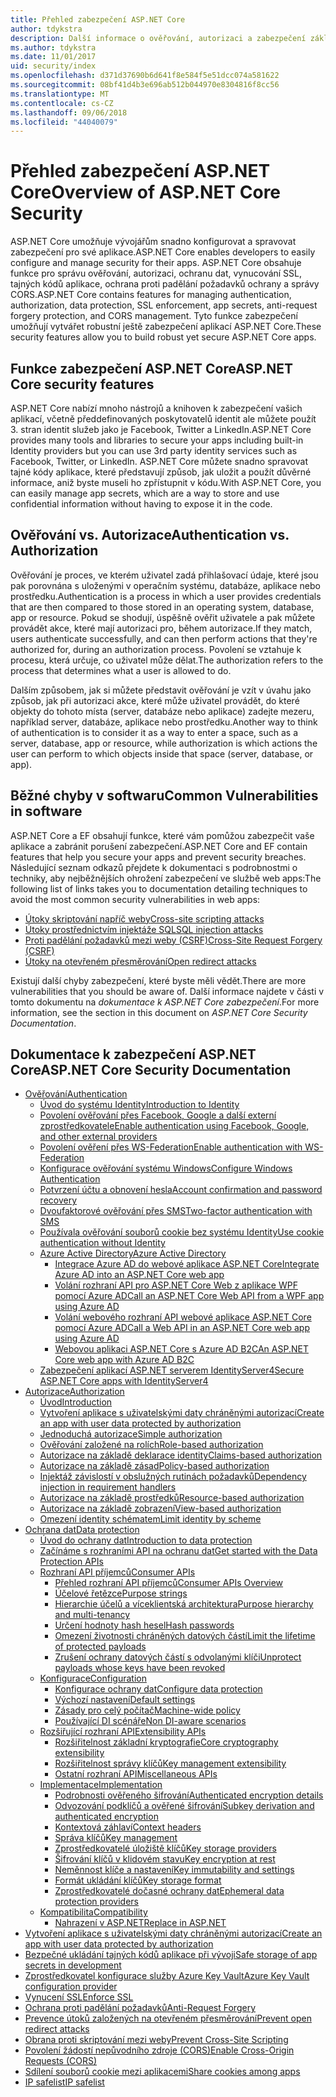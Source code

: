 ```yaml
---
title: Přehled zabezpečení ASP.NET Core
author: tdykstra
description: Další informace o ověřování, autorizaci a zabezpečení základy v ASP.NET Core.
ms.author: tdykstra
ms.date: 11/01/2017
uid: security/index
ms.openlocfilehash: d371d37690b6d641f8e584f5e51dcc074a581622
ms.sourcegitcommit: 08bf41d4b3e696ab512b044970e8304816f8cc56
ms.translationtype: MT
ms.contentlocale: cs-CZ
ms.lasthandoff: 09/06/2018
ms.locfileid: "44040079"
---
```

# <a name="overview-of-aspnet-core-security"></a><span data-ttu-id="bafd3-103">Přehled zabezpečení ASP.NET Core</span><span class="sxs-lookup"><span data-stu-id="bafd3-103">Overview of ASP.NET Core Security</span></span>

<span data-ttu-id="bafd3-104">ASP.NET Core umožňuje vývojářům snadno konfigurovat a spravovat zabezpečení pro své aplikace.</span><span class="sxs-lookup"><span data-stu-id="bafd3-104">ASP.NET Core enables developers to easily configure and manage security for their apps.</span></span> <span data-ttu-id="bafd3-105">ASP.NET Core obsahuje funkce pro správu ověřování, autorizaci, ochranu dat, vynucování SSL, tajných kódů aplikace, ochrana proti padělání požadavků ochrany a správy CORS.</span><span class="sxs-lookup"><span data-stu-id="bafd3-105">ASP.NET Core contains features for managing authentication, authorization, data protection, SSL enforcement, app secrets, anti-request forgery protection, and CORS management.</span></span> <span data-ttu-id="bafd3-106">Tyto funkce zabezpečení umožňují vytvářet robustní ještě zabezpečení aplikací ASP.NET Core.</span><span class="sxs-lookup"><span data-stu-id="bafd3-106">These security features allow you to build robust yet secure ASP.NET Core apps.</span></span>

## <a name="aspnet-core-security-features"></a><span data-ttu-id="bafd3-107">Funkce zabezpečení ASP.NET Core</span><span class="sxs-lookup"><span data-stu-id="bafd3-107">ASP.NET Core security features</span></span>

<span data-ttu-id="bafd3-108">ASP.NET Core nabízí mnoho nástrojů a knihoven k zabezpečení vašich aplikací, včetně předdefinovaných poskytovatelů identit ale můžete použít 3. stran identit služeb jako je Facebook, Twitter a LinkedIn.</span><span class="sxs-lookup"><span data-stu-id="bafd3-108">ASP.NET Core provides many tools and libraries to secure your apps including built-in Identity providers but you can use 3rd party identity services such as Facebook, Twitter, or LinkedIn.</span></span> <span data-ttu-id="bafd3-109">ASP.NET Core můžete snadno spravovat tajné kódy aplikace, které představují způsob, jak uložit a použít důvěrné informace, aniž byste museli ho zpřístupnit v kódu.</span><span class="sxs-lookup"><span data-stu-id="bafd3-109">With ASP.NET Core, you can easily manage app secrets, which are a way to store and use confidential information without having to expose it in the code.</span></span>

## <a name="authentication-vs-authorization"></a><span data-ttu-id="bafd3-110">Ověřování vs. Autorizace</span><span class="sxs-lookup"><span data-stu-id="bafd3-110">Authentication vs. Authorization</span></span>

<span data-ttu-id="bafd3-111">Ověřování je proces, ve kterém uživatel zadá přihlašovací údaje, které jsou pak porovnána s uloženými v operačním systému, databáze, aplikace nebo prostředku.</span><span class="sxs-lookup"><span data-stu-id="bafd3-111">Authentication is a process in which a user provides credentials that are then compared to those stored in an operating system, database, app or resource.</span></span> <span data-ttu-id="bafd3-112">Pokud se shodují, úspěšně ověřit uživatele a pak můžete provádět akce, které mají autorizaci pro, během autorizace.</span><span class="sxs-lookup"><span data-stu-id="bafd3-112">If they match, users authenticate successfully, and can then perform actions that they're authorized for, during an authorization process.</span></span> <span data-ttu-id="bafd3-113">Povolení se vztahuje k procesu, která určuje, co uživatel může dělat.</span><span class="sxs-lookup"><span data-stu-id="bafd3-113">The authorization refers to the process that determines what a user is allowed to do.</span></span>

<span data-ttu-id="bafd3-114">Dalším způsobem, jak si můžete představit ověřování je vzít v úvahu jako způsob, jak při autorizaci akce, které může uživatel provádět, do které objekty do tohoto místa (server, databáze nebo aplikace) zadejte mezeru, například server, databáze, aplikace nebo prostředku.</span><span class="sxs-lookup"><span data-stu-id="bafd3-114">Another way to think of authentication is to consider it as a way to enter a space, such as a server, database, app or resource, while authorization is which actions the user can perform to which objects inside that space (server, database, or app).</span></span>

## <a name="common-vulnerabilities-in-software"></a><span data-ttu-id="bafd3-115">Běžné chyby v softwaru</span><span class="sxs-lookup"><span data-stu-id="bafd3-115">Common Vulnerabilities in software</span></span>

<span data-ttu-id="bafd3-116">ASP.NET Core a EF obsahují funkce, které vám pomůžou zabezpečit vaše aplikace a zabránit porušení zabezpečení.</span><span class="sxs-lookup"><span data-stu-id="bafd3-116">ASP.NET Core and EF contain features that help you secure your apps and prevent security breaches.</span></span> <span data-ttu-id="bafd3-117">Následující seznam odkazů přejdete k dokumentaci s podrobnostmi o techniky, aby nejběžnějších ohrožení zabezpečení ve službě web apps:</span><span class="sxs-lookup"><span data-stu-id="bafd3-117">The following list of links takes you to documentation detailing techniques to avoid the most common security vulnerabilities in web apps:</span></span>

* [<span data-ttu-id="bafd3-118">Útoky skriptování napříč weby</span><span class="sxs-lookup"><span data-stu-id="bafd3-118">Cross-site scripting attacks</span></span>](xref:security/cross-site-scripting)
* [<span data-ttu-id="bafd3-119">Útoky prostřednictvím injektáže SQL</span><span class="sxs-lookup"><span data-stu-id="bafd3-119">SQL injection attacks</span></span>](https://docs.microsoft.com/ef/core/querying/raw-sql)
* [<span data-ttu-id="bafd3-120">Proti padělání požadavků mezi weby (CSRF)</span><span class="sxs-lookup"><span data-stu-id="bafd3-120">Cross-Site Request Forgery (CSRF)</span></span>](xref:security/anti-request-forgery)
* [<span data-ttu-id="bafd3-121">Útoky na otevřeném přesměrování</span><span class="sxs-lookup"><span data-stu-id="bafd3-121">Open redirect attacks</span></span>](xref:security/preventing-open-redirects)

<span data-ttu-id="bafd3-122">Existují další chyby zabezpečení, které byste měli vědět.</span><span class="sxs-lookup"><span data-stu-id="bafd3-122">There are more vulnerabilities that you should be aware of.</span></span> <span data-ttu-id="bafd3-123">Další informace najdete v části v tomto dokumentu na *dokumentace k ASP.NET Core zabezpečení*.</span><span class="sxs-lookup"><span data-stu-id="bafd3-123">For more information, see the section in this document on *ASP.NET Core Security Documentation*.</span></span>

## <a name="aspnet-core-security-documentation"></a><span data-ttu-id="bafd3-124">Dokumentace k zabezpečení ASP.NET Core</span><span class="sxs-lookup"><span data-stu-id="bafd3-124">ASP.NET Core Security Documentation</span></span>

*   [<span data-ttu-id="bafd3-125">Ověřování</span><span class="sxs-lookup"><span data-stu-id="bafd3-125">Authentication</span></span>](xref:security/authentication/index)
    *   [<span data-ttu-id="bafd3-126">Úvod do systému Identity</span><span class="sxs-lookup"><span data-stu-id="bafd3-126">Introduction to Identity</span></span>](xref:security/authentication/identity)
    *   [<span data-ttu-id="bafd3-127">Povolení ověřování přes Facebook, Google a další externí zprostředkovatele</span><span class="sxs-lookup"><span data-stu-id="bafd3-127">Enable authentication using Facebook, Google, and other external providers</span></span>](xref:security/authentication/social/index)
    *   [<span data-ttu-id="bafd3-128">Povolení ověření přes WS-Federation</span><span class="sxs-lookup"><span data-stu-id="bafd3-128">Enable authentication with WS-Federation</span></span>](xref:security/authentication/ws-federation)
    * [<span data-ttu-id="bafd3-129">Konfigurace ověřování systému Windows</span><span class="sxs-lookup"><span data-stu-id="bafd3-129">Configure Windows Authentication</span></span>](xref:security/authentication/windowsauth)
    *   [<span data-ttu-id="bafd3-130">Potvrzení účtu a obnovení hesla</span><span class="sxs-lookup"><span data-stu-id="bafd3-130">Account confirmation and password recovery</span></span>](xref:security/authentication/accconfirm)
    *   [<span data-ttu-id="bafd3-131">Dvoufaktorové ověřování přes SMS</span><span class="sxs-lookup"><span data-stu-id="bafd3-131">Two-factor authentication with SMS</span></span>](xref:security/authentication/2fa)
    *   [<span data-ttu-id="bafd3-132">Používala ověřování souborů cookie bez systému Identity</span><span class="sxs-lookup"><span data-stu-id="bafd3-132">Use cookie authentication without Identity</span></span>](xref:security/authentication/cookie)
    *   [<span data-ttu-id="bafd3-133">Azure Active Directory</span><span class="sxs-lookup"><span data-stu-id="bafd3-133">Azure Active Directory</span></span>](xref:security/authentication/azure-active-directory/index)
        *   [<span data-ttu-id="bafd3-134">Integrace Azure AD do webové aplikace ASP.NET Core</span><span class="sxs-lookup"><span data-stu-id="bafd3-134">Integrate Azure AD into an ASP.NET Core web app</span></span>](https://azure.microsoft.com/documentation/samples/active-directory-dotnet-webapp-openidconnect-aspnetcore/)
        *   [<span data-ttu-id="bafd3-135">Volání rozhraní API pro ASP.NET Core Web z aplikace WPF pomocí Azure AD</span><span class="sxs-lookup"><span data-stu-id="bafd3-135">Call an ASP.NET Core Web API from a WPF app using Azure AD</span></span>](https://azure.microsoft.com/documentation/samples/active-directory-dotnet-native-aspnetcore/)
        *   [<span data-ttu-id="bafd3-136">Volání webového rozhraní API webové aplikace ASP.NET Core pomocí Azure AD</span><span class="sxs-lookup"><span data-stu-id="bafd3-136">Call a Web API in an ASP.NET Core web app using Azure AD</span></span>](https://azure.microsoft.com/documentation/samples/active-directory-dotnet-webapp-webapi-openidconnect-aspnetcore/)
        *   [<span data-ttu-id="bafd3-137">Webovou aplikaci ASP.NET Core s Azure AD B2C</span><span class="sxs-lookup"><span data-stu-id="bafd3-137">An ASP.NET Core web app with Azure AD B2C</span></span>](https://azure.microsoft.com/resources/samples/active-directory-b2c-dotnetcore-webapp/)
    *   [<span data-ttu-id="bafd3-138">Zabezpečení aplikací ASP.NET serverem IdentityServer4</span><span class="sxs-lookup"><span data-stu-id="bafd3-138">Secure ASP.NET Core apps with IdentityServer4</span></span>](https://identityserver4.readthedocs.io)
*   [<span data-ttu-id="bafd3-139">Autorizace</span><span class="sxs-lookup"><span data-stu-id="bafd3-139">Authorization</span></span>](xref:security/authorization/index)
    *   [<span data-ttu-id="bafd3-140">Úvod</span><span class="sxs-lookup"><span data-stu-id="bafd3-140">Introduction</span></span>](xref:security/authorization/introduction)
    *   [<span data-ttu-id="bafd3-141">Vytvoření aplikace s uživatelskými daty chráněnými autorizací</span><span class="sxs-lookup"><span data-stu-id="bafd3-141">Create an app with user data protected by authorization</span></span>](xref:security/authorization/secure-data)
    *   [<span data-ttu-id="bafd3-142">Jednoduchá autorizace</span><span class="sxs-lookup"><span data-stu-id="bafd3-142">Simple authorization</span></span>](xref:security/authorization/simple)
    *   [<span data-ttu-id="bafd3-143">Ověřování založené na rolích</span><span class="sxs-lookup"><span data-stu-id="bafd3-143">Role-based authorization</span></span>](xref:security/authorization/roles)
    *   [<span data-ttu-id="bafd3-144">Autorizace na základě deklarace identity</span><span class="sxs-lookup"><span data-stu-id="bafd3-144">Claims-based authorization</span></span>](xref:security/authorization/claims)
    *   [<span data-ttu-id="bafd3-145">Autorizace na základě zásad</span><span class="sxs-lookup"><span data-stu-id="bafd3-145">Policy-based authorization</span></span>](xref:security/authorization/policies)
    *   [<span data-ttu-id="bafd3-146">Injektáž závislostí v obslužných rutinách požadavků</span><span class="sxs-lookup"><span data-stu-id="bafd3-146">Dependency injection in requirement handlers</span></span>](xref:security/authorization/dependencyinjection)
    *   [<span data-ttu-id="bafd3-147">Autorizace na základě prostředků</span><span class="sxs-lookup"><span data-stu-id="bafd3-147">Resource-based authorization</span></span>](xref:security/authorization/resourcebased)
    *   [<span data-ttu-id="bafd3-148">Autorizace na základě zobrazení</span><span class="sxs-lookup"><span data-stu-id="bafd3-148">View-based authorization</span></span>](xref:security/authorization/views)
    *   [<span data-ttu-id="bafd3-149">Omezení identity schématem</span><span class="sxs-lookup"><span data-stu-id="bafd3-149">Limit identity by scheme</span></span>](xref:security/authorization/limitingidentitybyscheme)
*   [<span data-ttu-id="bafd3-150">Ochrana dat</span><span class="sxs-lookup"><span data-stu-id="bafd3-150">Data protection</span></span>](xref:security/data-protection/index)
    *   [<span data-ttu-id="bafd3-151">Úvod do ochrany dat</span><span class="sxs-lookup"><span data-stu-id="bafd3-151">Introduction to data protection</span></span>](xref:security/data-protection/introduction)
    *   [<span data-ttu-id="bafd3-152">Začínáme s rozhraními API na ochranu dat</span><span class="sxs-lookup"><span data-stu-id="bafd3-152">Get started with the Data Protection APIs</span></span>](xref:security/data-protection/using-data-protection)
    *   [<span data-ttu-id="bafd3-153">Rozhraní API příjemců</span><span class="sxs-lookup"><span data-stu-id="bafd3-153">Consumer APIs</span></span>](xref:security/data-protection/consumer-apis/index)
        *   [<span data-ttu-id="bafd3-154">Přehled rozhraní API příjemců</span><span class="sxs-lookup"><span data-stu-id="bafd3-154">Consumer APIs Overview</span></span>](xref:security/data-protection/consumer-apis/overview)
        *   [<span data-ttu-id="bafd3-155">Účelové řetězce</span><span class="sxs-lookup"><span data-stu-id="bafd3-155">Purpose strings</span></span>](xref:security/data-protection/consumer-apis/purpose-strings)
        *   [<span data-ttu-id="bafd3-156">Hierarchie účelů a víceklientská architektura</span><span class="sxs-lookup"><span data-stu-id="bafd3-156">Purpose hierarchy and multi-tenancy</span></span>](xref:security/data-protection/consumer-apis/purpose-strings-multitenancy)
        *   [<span data-ttu-id="bafd3-157">Určení hodnoty hash hesel</span><span class="sxs-lookup"><span data-stu-id="bafd3-157">Hash passwords</span></span>](xref:security/data-protection/consumer-apis/password-hashing)
        *   [<span data-ttu-id="bafd3-158">Omezení životnosti chráněných datových částí</span><span class="sxs-lookup"><span data-stu-id="bafd3-158">Limit the lifetime of protected payloads</span></span>](xref:security/data-protection/consumer-apis/limited-lifetime-payloads)
        *   [<span data-ttu-id="bafd3-159">Zrušení ochrany datových částí s odvolanými klíči</span><span class="sxs-lookup"><span data-stu-id="bafd3-159">Unprotect payloads whose keys have been revoked</span></span>](xref:security/data-protection/consumer-apis/dangerous-unprotect)
    *   [<span data-ttu-id="bafd3-160">Konfigurace</span><span class="sxs-lookup"><span data-stu-id="bafd3-160">Configuration</span></span>](xref:security/data-protection/configuration/index)
        *   [<span data-ttu-id="bafd3-161">Konfigurace ochrany dat</span><span class="sxs-lookup"><span data-stu-id="bafd3-161">Configure data protection</span></span>](xref:security/data-protection/configuration/overview)
        *   [<span data-ttu-id="bafd3-162">Výchozí nastavení</span><span class="sxs-lookup"><span data-stu-id="bafd3-162">Default settings</span></span>](xref:security/data-protection/configuration/default-settings)
        *   [<span data-ttu-id="bafd3-163">Zásady pro celý počítač</span><span class="sxs-lookup"><span data-stu-id="bafd3-163">Machine-wide policy</span></span>](xref:security/data-protection/configuration/machine-wide-policy)
        *   [<span data-ttu-id="bafd3-164">Používající DI scénáře</span><span class="sxs-lookup"><span data-stu-id="bafd3-164">Non DI-aware scenarios</span></span>](xref:security/data-protection/configuration/non-di-scenarios)
    *   [<span data-ttu-id="bafd3-165">Rozšiřující rozhraní API</span><span class="sxs-lookup"><span data-stu-id="bafd3-165">Extensibility APIs</span></span>](xref:security/data-protection/extensibility/index)
        *   [<span data-ttu-id="bafd3-166">Rozšiřitelnost základní kryptografie</span><span class="sxs-lookup"><span data-stu-id="bafd3-166">Core cryptography extensibility</span></span>](xref:security/data-protection/extensibility/core-crypto)
        *   [<span data-ttu-id="bafd3-167">Rozšiřitelnost správy klíčů</span><span class="sxs-lookup"><span data-stu-id="bafd3-167">Key management extensibility</span></span>](xref:security/data-protection/extensibility/key-management)
        *   [<span data-ttu-id="bafd3-168">Ostatní rozhraní API</span><span class="sxs-lookup"><span data-stu-id="bafd3-168">Miscellaneous APIs</span></span>](xref:security/data-protection/extensibility/misc-apis)
    *   [<span data-ttu-id="bafd3-169">Implementace</span><span class="sxs-lookup"><span data-stu-id="bafd3-169">Implementation</span></span>](xref:security/data-protection/implementation/index)
        *   [<span data-ttu-id="bafd3-170">Podrobnosti ověřeného šifrování</span><span class="sxs-lookup"><span data-stu-id="bafd3-170">Authenticated encryption details</span></span>](xref:security/data-protection/implementation/authenticated-encryption-details)
        *   [<span data-ttu-id="bafd3-171">Odvozování podklíčů a ověřené šifrování</span><span class="sxs-lookup"><span data-stu-id="bafd3-171">Subkey derivation and authenticated encryption</span></span>](xref:security/data-protection/implementation/subkeyderivation)
        *   [<span data-ttu-id="bafd3-172">Kontextová záhlaví</span><span class="sxs-lookup"><span data-stu-id="bafd3-172">Context headers</span></span>](xref:security/data-protection/implementation/context-headers)
        *   [<span data-ttu-id="bafd3-173">Správa klíčů</span><span class="sxs-lookup"><span data-stu-id="bafd3-173">Key management</span></span>](xref:security/data-protection/implementation/key-management)
        *   [<span data-ttu-id="bafd3-174">Zprostředkovatelé úložiště klíčů</span><span class="sxs-lookup"><span data-stu-id="bafd3-174">Key storage providers</span></span>](xref:security/data-protection/implementation/key-storage-providers)
        *   [<span data-ttu-id="bafd3-175">Šifrování klíčů v klidovém stavu</span><span class="sxs-lookup"><span data-stu-id="bafd3-175">Key encryption at rest</span></span>](xref:security/data-protection/implementation/key-encryption-at-rest)
        *   [<span data-ttu-id="bafd3-176">Neměnnost klíče a nastavení</span><span class="sxs-lookup"><span data-stu-id="bafd3-176">Key immutability and settings</span></span>](xref:security/data-protection/implementation/key-immutability)
        *   [<span data-ttu-id="bafd3-177">Formát ukládání klíčů</span><span class="sxs-lookup"><span data-stu-id="bafd3-177">Key storage format</span></span>](xref:security/data-protection/implementation/key-storage-format)
        *   [<span data-ttu-id="bafd3-178">Zprostředkovatelé dočasné ochrany dat</span><span class="sxs-lookup"><span data-stu-id="bafd3-178">Ephemeral data protection providers</span></span>](xref:security/data-protection/implementation/key-storage-ephemeral)
    *   [<span data-ttu-id="bafd3-179">Kompatibilita</span><span class="sxs-lookup"><span data-stu-id="bafd3-179">Compatibility</span></span>](xref:security/data-protection/compatibility/index)
        *   [<span data-ttu-id="bafd3-180">Nahrazení <machineKey> v ASP.NET</span><span class="sxs-lookup"><span data-stu-id="bafd3-180">Replace <machineKey> in ASP.NET</span></span>](xref:security/data-protection/compatibility/replacing-machinekey)
*   [<span data-ttu-id="bafd3-181">Vytvoření aplikace s uživatelskými daty chráněnými autorizací</span><span class="sxs-lookup"><span data-stu-id="bafd3-181">Create an app with user data protected by authorization</span></span>](xref:security/authorization/secure-data)
*   [<span data-ttu-id="bafd3-182">Bezpečné ukládání tajných kódů aplikace při vývoji</span><span class="sxs-lookup"><span data-stu-id="bafd3-182">Safe storage of app secrets in development</span></span>](xref:security/app-secrets)
*   [<span data-ttu-id="bafd3-183">Zprostředkovatel konfigurace služby Azure Key Vault</span><span class="sxs-lookup"><span data-stu-id="bafd3-183">Azure Key Vault configuration provider</span></span>](xref:security/key-vault-configuration)
*   [<span data-ttu-id="bafd3-184">Vynucení SSL</span><span class="sxs-lookup"><span data-stu-id="bafd3-184">Enforce SSL</span></span>](xref:security/enforcing-ssl)
*   [<span data-ttu-id="bafd3-185">Ochrana proti padělání požadavků</span><span class="sxs-lookup"><span data-stu-id="bafd3-185">Anti-Request Forgery</span></span>](xref:security/anti-request-forgery)
*   [<span data-ttu-id="bafd3-186">Prevence útoků založených na otevřeném přesměrování</span><span class="sxs-lookup"><span data-stu-id="bafd3-186">Prevent open redirect attacks</span></span>](xref:security/preventing-open-redirects)
*   [<span data-ttu-id="bafd3-187">Obrana proti skriptování mezi weby</span><span class="sxs-lookup"><span data-stu-id="bafd3-187">Prevent Cross-Site Scripting</span></span>](xref:security/cross-site-scripting)
*   [<span data-ttu-id="bafd3-188">Povolení žádostí nepůvodního zdroje (CORS)</span><span class="sxs-lookup"><span data-stu-id="bafd3-188">Enable Cross-Origin Requests (CORS)</span></span>](xref:security/cors)
*   [<span data-ttu-id="bafd3-189">Sdílení souborů cookie mezi aplikacemi</span><span class="sxs-lookup"><span data-stu-id="bafd3-189">Share cookies among apps</span></span>](xref:security/cookie-sharing)
*   [<span data-ttu-id="bafd3-190">IP safelist</span><span class="sxs-lookup"><span data-stu-id="bafd3-190">IP safelist</span></span>](xref:security/ip-safelist)
